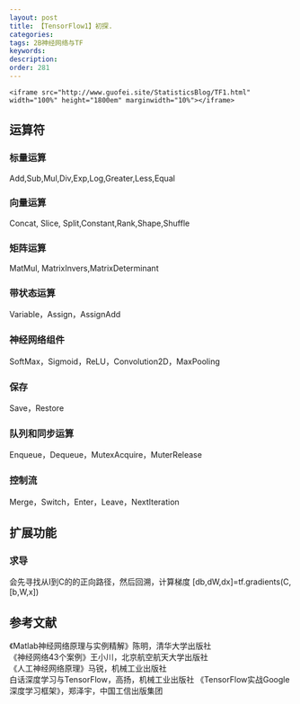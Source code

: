 ```yaml
---
layout: post
title: 【TensorFlow1】初探.
categories:
tags: 2B神经网络与TF
keywords:
description:
order: 281
---
```


```
<iframe src="http://www.guofei.site/StatisticsBlog/TF1.html" width="100%" height="1800em" marginwidth="10%"></iframe>
```

## 运算符
### 标量运算
Add,Sub,Mul,Div,Exp,Log,Greater,Less,Equal
### 向量运算
Concat, Slice, Split,Constant,Rank,Shape,Shuffle
### 矩阵运算
MatMul, MatrixInvers,MatrixDeterminant
### 带状态运算
Variable，Assign，AssignAdd
### 神经网络组件
SoftMax，Sigmoid，ReLU，Convolution2D，MaxPooling
### 保存
Save，Restore
### 队列和同步运算
Enqueue，Dequeue，MutexAcquire，MuterRelease
### 控制流
Merge，Switch，Enter，Leave，NextIteration

## 扩展功能
### 求导
会先寻找从I到C的的正向路径，然后回溯，计算梯度
[db,dW,dx]=tf.gradients(C,[b,W,x])
## 参考文献
《Matlab神经网络原理与实例精解》陈明，清华大学出版社   
《神经网络43个案例》王小川，北京航空航天大学出版社  
《人工神经网络原理》马锐，机械工业出版社  
白话深度学习与TensorFlow，高扬，机械工业出版社
《TensorFlow实战Google深度学习框架》，郑泽宇，中国工信出版集团
